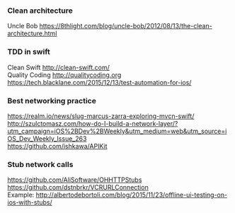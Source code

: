 
### Clean architecture
Uncle Bob https://8thlight.com/blog/uncle-bob/2012/08/13/the-clean-architecture.html  

### TDD in swift
Clean Swift http://clean-swift.com/  
Quality Coding http://qualitycoding.org  
https://tech.blacklane.com/2015/12/13/test-automation-for-ios/  


### Best networking practice
https://realm.io/news/slug-marcus-zarra-exploring-mvcn-swift/  
http://szulctomasz.com/how-do-I-build-a-network-layer/?utm_campaign=iOS%2BDev%2BWeekly&utm_medium=web&utm_source=iOS_Dev_Weekly_Issue_263  
https://github.com/ishkawa/APIKit

### Stub network calls
https://github.com/AliSoftware/OHHTTPStubs  
https://github.com/dstnbrkr/VCRURLConnection  
Example: http://albertodebortoli.com/blog/2015/11/23/offline-ui-testing-on-ios-with-stubs/
